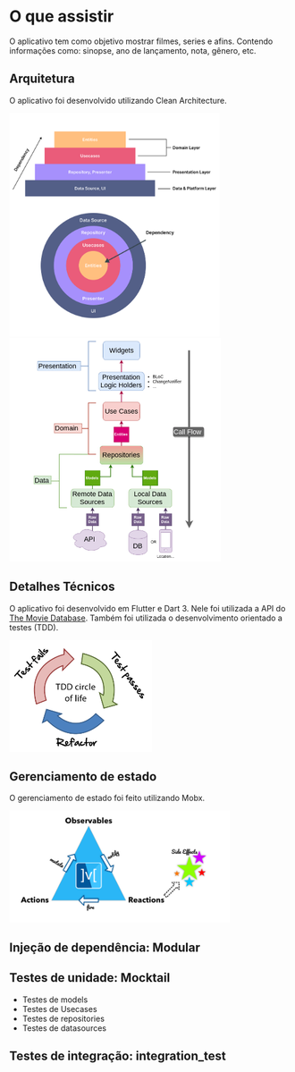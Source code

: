 # O que assistir

O aplicativo tem como objetivo mostrar filmes, series e afins. Contendo informações como: sinopse, ano de lançamento, nota, gênero, etc. 

## Arquitetura

O aplicativo foi desenvolvido utilizando Clean Architecture.

<img src="/assets/images/clean-arch.png" alt="Clean Architecture" style="height: 400px; "/>

<img src="/assets/images/clean-arch-call-flow.png" alt="Clean Architecture" style="height: 400px; "/>

## Detalhes Técnicos

O aplicativo foi desenvolvido em Flutter e Dart 3. Nele foi utilizada a API do [The Movie Database](https://www.themoviedb.org/).
 Também foi utilizada o desenvolvimento orientado a testes (TDD).

<img src="/assets/images/tdd.png" alt="TDD" style="height: 200px; " />


## Gerenciamento de estado
O gerenciamento de estado foi feito utilizando Mobx.

<img src="/assets/images/mobx.png" alt="Mobx" style="height: 200px; "/>

## Injeção de dependência: Modular

## Testes de unidade: Mocktail

- Testes de models
- Testes de Usecases
- Testes de repositories
- Testes de datasources

## Testes de integração: integration_test

